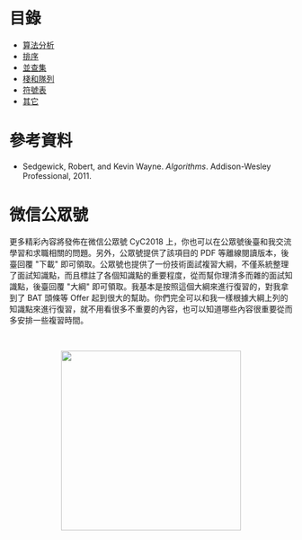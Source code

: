 

# 目錄

- [算法分析](算法%20-%20算法分析.md)
- [排序](算法%20-%20排序.md)
- [並查集](算法%20-%20並查集.md)
- [棧和隊列](算法%20-%20棧和隊列.md)
- [符號表](算法%20-%20符號表.md)
- [其它](算法%20-%20其它.md)

# 參考資料

- Sedgewick, Robert, and Kevin Wayne. _Algorithms_. Addison-Wesley Professional, 2011.




# 微信公眾號


更多精彩內容將發佈在微信公眾號 CyC2018 上，你也可以在公眾號後臺和我交流學習和求職相關的問題。另外，公眾號提供了該項目的 PDF 等離線閱讀版本，後臺回覆 "下載" 即可領取。公眾號也提供了一份技術面試複習大綱，不僅系統整理了面試知識點，而且標註了各個知識點的重要程度，從而幫你理清多而雜的面試知識點，後臺回覆 "大綱" 即可領取。我基本是按照這個大綱來進行復習的，對我拿到了 BAT 頭條等 Offer 起到很大的幫助。你們完全可以和我一樣根據大綱上列的知識點來進行復習，就不用看很多不重要的內容，也可以知道哪些內容很重要從而多安排一些複習時間。


<br><div align="center"><img width="320px" src="https://cs-notes-1256109796.cos.ap-guangzhou.myqcloud.com/other/公眾號海報6.png"></img></div>
